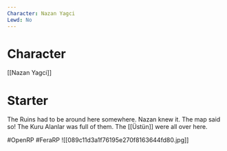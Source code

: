 ```yaml
---
Character: Nazan Yagci
Lewd: No
---
```

# Character
[[Nazan Yagci]]

# Starter
The Ruins had to be around here somewhere. Nazan knew it. The map said so! The Kuru Alanlar was full of them.  The [[Üstün]] were all over here.

#OpenRP #FeraRP
![[089c11d3a1f76195e270f8163644fd80.jpg]]